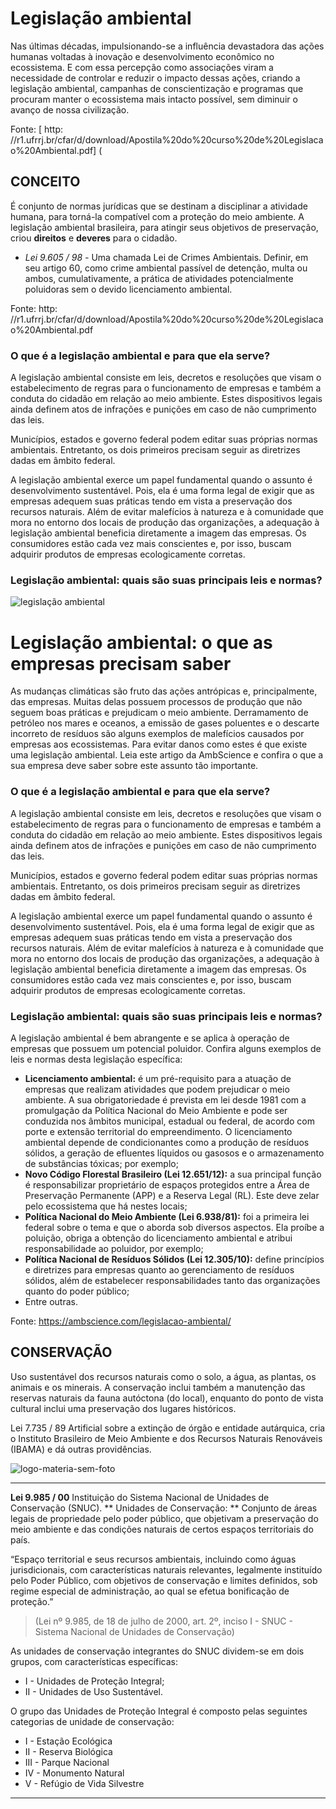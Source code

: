 # Legislação ambiental

Nas últimas décadas, impulsionando-se a influência devastadora das ações humanas voltadas à inovação e desenvolvimento econômico no ecossistema. E com essa percepção como associações viram a necessidade de controlar e reduzir o impacto dessas ações, criando a legislação ambiental, campanhas de conscientização e programas que procuram manter o ecossistema mais intacto possível, sem diminuir o avanço de nossa civilização.

Fonte: [ http: //r1.ufrrj.br/cfar/d/download/Apostila%20do%20curso%20de%20Legislacao%20Ambiental.pdf] ( 

## CONCEITO

É conjunto de normas jurídicas que se destinam a disciplinar a atividade humana, para torná-la compatível com a proteção do meio ambiente. A legislação ambiental brasileira, para atingir seus objetivos de preservação, criou **direitos**  e  **deveres** para o cidadão.

* *Lei 9.605 / 98  -* Uma chamada Lei de Crimes Ambientais. Definir, em seu artigo 60, como crime ambiental passível de detenção, multa ou ambos, cumulativamente, a prática de atividades potencialmente poluidoras sem o devido licenciamento ambiental. 

Fonte: http: //r1.ufrrj.br/cfar/d/download/Apostila%20do%20curso%20de%20Legislacao%20Ambiental.pdf


### **O que é a legislação ambiental e para que ela serve?**
A legislação ambiental consiste em leis, decretos e resoluções que visam o estabelecimento de regras para o funcionamento de empresas e também a conduta do cidadão em relação ao meio ambiente. Estes dispositivos legais ainda definem atos de infrações e punições em caso de não cumprimento das leis.

Municípios, estados e governo federal podem editar suas próprias normas ambientais. Entretanto, os dois primeiros precisam seguir as diretrizes dadas em âmbito federal.

A legislação ambiental exerce um papel fundamental quando o assunto é desenvolvimento sustentável. Pois, ela é uma forma legal de exigir que as empresas adequem suas práticas tendo em vista a preservação dos recursos naturais. Além de evitar malefícios à natureza e à comunidade que mora no entorno dos locais de produção das organizações, a adequação à legislação ambiental beneficia diretamente a imagem das empresas. Os consumidores estão cada vez mais conscientes e, por isso, buscam adquirir produtos de empresas ecologicamente corretas.

### **Legislação ambiental: quais são suas principais leis e normas?**

  
![legislação ambiental](https://ambscience.com/wp-content/uploads/2019/11/legisla%C3%A7%C3%A3o-ambiental-590x275.png)

# Legislação ambiental: o que as empresas precisam saber

As mudanças climáticas são fruto das ações antrópicas e, principalmente, das empresas. Muitas delas possuem processos de produção que não seguem boas práticas e prejudicam o meio ambiente. Derramamento de petróleo nos mares e oceanos, a emissão de gases poluentes e o descarte incorreto de resíduos são alguns exemplos de malefícios causados por empresas aos ecossistemas. Para evitar danos como estes é que existe uma legislação ambiental. Leia este artigo da AmbScience e confira o que a sua empresa deve saber sobre este assunto tão importante.

### **O que é a legislação ambiental e para que ela serve?**

A legislação ambiental consiste em leis, decretos e resoluções que visam o estabelecimento de regras para o funcionamento de empresas e também a conduta do cidadão em relação ao meio ambiente. Estes dispositivos legais ainda definem atos de infrações e punições em caso de não cumprimento das leis.

Municípios, estados e governo federal podem editar suas próprias normas ambientais. Entretanto, os dois primeiros precisam seguir as diretrizes dadas em âmbito federal.

A legislação ambiental exerce um papel fundamental quando o assunto é desenvolvimento sustentável. Pois, ela é uma forma legal de exigir que as empresas adequem suas práticas tendo em vista a preservação dos recursos naturais. Além de evitar malefícios à natureza e à comunidade que mora no entorno dos locais de produção das organizações, a adequação à legislação ambiental beneficia diretamente a imagem das empresas. Os consumidores estão cada vez mais conscientes e, por isso, buscam adquirir produtos de empresas ecologicamente corretas.

### **Legislação ambiental: quais são suas principais leis e normas?**

A legislação ambiental é bem abrangente e se aplica à operação de empresas que possuem um potencial poluidor. Confira alguns exemplos de leis e normas desta legislação específica:

-   **Licenciamento ambiental:** é um pré-requisito para a atuação de empresas que realizam atividades que podem prejudicar o meio ambiente. A sua obrigatoriedade é prevista em lei desde 1981 com a promulgação da Política Nacional do Meio Ambiente e pode ser conduzida nos âmbitos municipal, estadual ou federal, de acordo com porte e extensão territorial do empreendimento. O licenciamento ambiental depende de condicionantes como a produção de resíduos sólidos, a geração de efluentes líquidos ou gasosos e o armazenamento de substâncias tóxicas; por exemplo;
-   **Novo Código Florestal Brasileiro (Lei 12.651/12):** a sua principal função é responsabilizar proprietário de espaços protegidos entre a Área de Preservação Permanente (APP) e a Reserva Legal (RL). Este deve zelar pelo ecossistema que há nestes locais;
-   **Política Nacional do Meio Ambiente (Lei 6.938/81):** foi a primeira lei federal sobre o tema e que o aborda sob diversos aspectos. Ela proíbe a poluição, obriga a obtenção do licenciamento ambiental e atribui responsabilidade ao poluidor, por exemplo;
-   **Política Nacional de Resíduos Sólidos (Lei 12.305/10):** define princípios e diretrizes para empresas quanto ao gerenciamento de resíduos sólidos, além de estabelecer responsabilidades tanto das organizações quanto do poder público;
-   Entre outras.

Fonte: https://ambscience.com/legislacao-ambiental/

## CONSERVAÇÃO

Uso sustentável dos recursos naturais como o solo, a água, as plantas, os animais e os minerais. A conservação inclui também a manutenção das reservas naturais da fauna autóctona (do local), enquanto do ponto de vista cultural inclui uma preservação dos lugares históricos.



Lei 7.735 / 89  Artificial sobre a extinção de órgão e entidade autárquica, cria o Instituto Brasileiro de Meio Ambiente e dos Recursos Naturais Renováveis ​​(IBAMA) e dá outras providências.



<img src = " https://i.ibb.co/5sGH2Sr/logo-materia-sem-foto.png " alt = "logo-materia-sem-foto" border = "0">

------------
 **Lei 9.985 / 00**  Instituição do Sistema Nacional de Unidades de Conservação (SNUC).
** Unidades de Conservação: ** Conjunto de áreas legais de propriedade pelo poder público, que objetivam a preservação do meio ambiente e das condições naturais de certos espaços territoriais do país.

“Espaço territorial e seus recursos ambientais, incluindo como águas jurisdicionais, com características naturais relevantes, legalmente instituído pelo Poder Público, com objetivos de conservação e limites definidos, sob regime especial de administração, ao qual se efetua bonificação de proteção.”

> (Lei nº 9.985, de 18 de julho de 2000, art. 2º, inciso I - SNUC - Sistema Nacional de Unidades de Conservação)

As unidades de conservação integrantes do SNUC dividem-se em dois grupos, com características específicas:

- I - Unidades de Proteção Integral; 
- II - Unidades de Uso Sustentável.

O grupo das Unidades de Proteção Integral é composto pelas seguintes categorias de unidade de conservação:

- I - Estação Ecológica 
- II - Reserva Biológica 
- III - Parque Nacional 
- IV - Monumento Natural 
- V - Refúgio de Vida Silvestre
------------









<!--stackedit_data:
eyJoaXN0b3J5IjpbNTA0MzEzMDE3LC0xMjc0OTkyMTQ0XX0=
-->